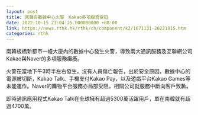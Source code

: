```yaml
---
layout: post
title: 南韓有數據中心火警　Kakao多項服務受阻
date: 2022-10-15 23:04:25.000000000 +08:00
link: https://news.rthk.hk/rthk/ch/component/k2/1671131-20221015.htm
categories: rthk
---
```


南韓板橋新都市一幢大廈內的數據中心發生火警，導致兩大通訊服務及互聯網公司Kakao與Naver的多項服務癱瘓。

火警在當地下午3時半左右發生，沒有人員傷亡報告，出於安全原因，數據中心的電源被切斷，Kakao Talk、手機支付Kakao Pay，以及遊戲平台Kakao Games等未能運作。Naver的購物平台服務亦局部受阻，相關公司就服務中斷向客戶致歉。

即時通訊應用程式Kakao Talk在全球擁有超過5300萬活躍用戶，單在南韓就有超過4700萬。
